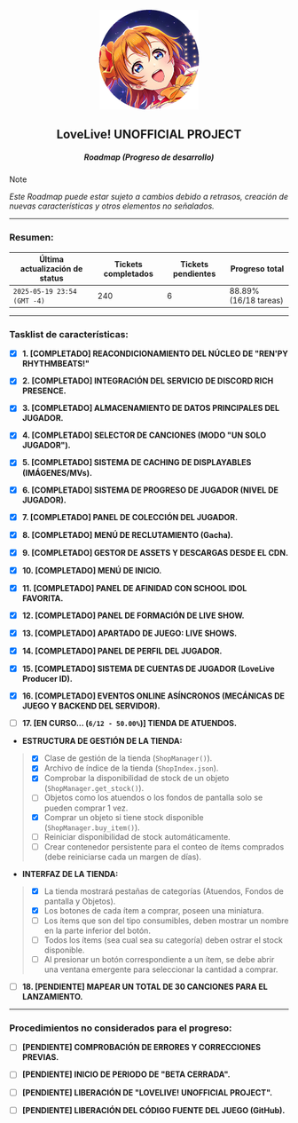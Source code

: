 <p align="center">
  <img width="180" height="180" src="https://github.com/CharlieFuu69/RenPy_RhythmBeats/blob/main/icons/llup_icon.png">
</p>

<h2 align="center"> LoveLive! UNOFFICIAL PROJECT </h2>
<h5 align="center"> Roadmap (Progreso de desarrollo) </h5>

> [!NOTE]
> _Este Roadmap puede estar sujeto a cambios debido a retrasos, creación de nuevas características y otros elementos no señalados._

---

### Resumen:

| Última actualización de status | Tickets completados | Tickets pendientes | Progreso total         |
|---|---|---|---|
| `2025-05-19 23:54 (GMT -4)`    | 240                 | 6                  | 88.89% (16/18 tareas)  |

---

### Tasklist de características:

- [x] **1. [COMPLETADO] REACONDICIONAMIENTO DEL NÚCLEO DE "REN'PY RHYTHMBEATS!"**

- [x] **2. [COMPLETADO] INTEGRACIÓN DEL SERVICIO DE DISCORD RICH PRESENCE.**

- [x] **3. [COMPLETADO] ALMACENAMIENTO DE DATOS PRINCIPALES DEL JUGADOR.**

- [x] **4. [COMPLETADO] SELECTOR DE CANCIONES (MODO "UN SOLO JUGADOR").**

- [x] **5. [COMPLETADO] SISTEMA DE CACHING DE DISPLAYABLES (IMÁGENES/MVs).**

- [x] **6. [COMPLETADO] SISTEMA DE PROGRESO DE JUGADOR (NIVEL DE JUGADOR).**

- [x] **7. [COMPLETADO] PANEL DE COLECCIÓN DEL JUGADOR.**

- [x] **8. [COMPLETADO] MENÚ DE RECLUTAMIENTO (Gacha).**

- [x] **9. [COMPLETADO] GESTOR DE ASSETS Y DESCARGAS DESDE EL CDN.**

- [x] **10. [COMPLETADO] MENÚ DE INICIO.**

- [x] **11. [COMPLETADO] PANEL DE AFINIDAD CON SCHOOL IDOL FAVORITA.**

- [x] **12. [COMPLETADO] PANEL DE FORMACIÓN DE LIVE SHOW.**

- [x] **13. [COMPLETADO] APARTADO DE JUEGO: LIVE SHOWS.**

- [x] **14. [COMPLETADO] PANEL DE PERFIL DEL JUGADOR.**

- [x] **15. [COMPLETADO] SISTEMA DE CUENTAS DE JUGADOR (LoveLive Producer ID).**

- [x] **16. [COMPLETADO] EVENTOS ONLINE ASÍNCRONOS (MECÁNICAS DE JUEGO Y BACKEND DEL SERVIDOR).**

- [ ] **17. [EN CURSO... (`6/12 - 50.00%`)] TIENDA DE ATUENDOS.**

* **ESTRUCTURA DE GESTIÓN DE LA TIENDA:**
> - [x] Clase de gestión de la tienda (`ShopManager()`).
> - [x] Archivo de índice de la tienda (`ShopIndex.json`).
> - [x] Comprobar la disponibilidad de stock de un objeto (`ShopManager.get_stock()`).
> - [ ] Objetos como los atuendos o los fondos de pantalla solo se pueden comprar 1 vez.
> - [x] Comprar un objeto si tiene stock disponible (`ShopManager.buy_item()`).
> - [ ] Reiniciar disponibilidad de stock automáticamente.
> - [ ] Crear contenedor persistente para el conteo de ítems comprados (debe reiniciarse cada un margen de días).

* **INTERFAZ DE LA TIENDA:**
> - [x] La tienda mostrará pestañas de categorías (Atuendos, Fondos de pantalla y Objetos).
> - [x] Los botones de cada ítem a comprar, poseen una miniatura.
> - [ ] Los ítems que son del tipo consumibles, deben mostrar un nombre en la parte inferior del botón.
> - [ ] Todos los ítems (sea cual sea su categoría) deben ostrar el stock disponible.
> - [ ] Al presionar un botón correspondiente a un ítem, se debe abrir una ventana emergente para seleccionar la cantidad a comprar.

- [ ] **18. [PENDIENTE] MAPEAR UN TOTAL DE 30 CANCIONES PARA EL LANZAMIENTO.**

---

### Procedimientos no considerados para el progreso:

- [ ] **[PENDIENTE] COMPROBACIÓN DE ERRORES Y CORRECCIONES PREVIAS.**

- [ ] **[PENDIENTE] INICIO DE PERIODO DE "BETA CERRADA".**

- [ ] **[PENDIENTE] LIBERACIÓN DE "LOVELIVE! UNOFFICIAL PROJECT".**

- [ ] **[PENDIENTE] LIBERACIÓN DEL CÓDIGO FUENTE DEL JUEGO (GitHub).**
